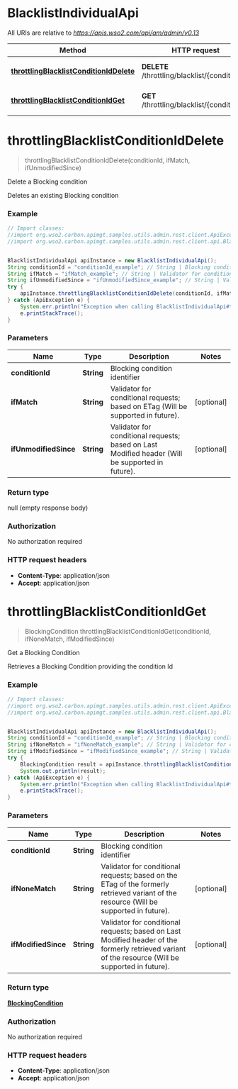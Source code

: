 # BlacklistIndividualApi

All URIs are relative to *https://apis.wso2.com/api/am/admin/v0.13*

Method | HTTP request | Description
------------- | ------------- | -------------
[**throttlingBlacklistConditionIdDelete**](BlacklistIndividualApi.md#throttlingBlacklistConditionIdDelete) | **DELETE** /throttling/blacklist/{conditionId} | Delete a Blocking condition
[**throttlingBlacklistConditionIdGet**](BlacklistIndividualApi.md#throttlingBlacklistConditionIdGet) | **GET** /throttling/blacklist/{conditionId} | Get a Blocking Condition


<a name="throttlingBlacklistConditionIdDelete"></a>
# **throttlingBlacklistConditionIdDelete**
> throttlingBlacklistConditionIdDelete(conditionId, ifMatch, ifUnmodifiedSince)

Delete a Blocking condition

Deletes an existing Blocking condition 

### Example
```java
// Import classes:
//import org.wso2.carbon.apimgt.samples.utils.admin.rest.client.ApiException;
//import org.wso2.carbon.apimgt.samples.utils.admin.rest.client.api.BlacklistIndividualApi;


BlacklistIndividualApi apiInstance = new BlacklistIndividualApi();
String conditionId = "conditionId_example"; // String | Blocking condition identifier  
String ifMatch = "ifMatch_example"; // String | Validator for conditional requests; based on ETag (Will be supported in future). 
String ifUnmodifiedSince = "ifUnmodifiedSince_example"; // String | Validator for conditional requests; based on Last Modified header (Will be supported in future). 
try {
    apiInstance.throttlingBlacklistConditionIdDelete(conditionId, ifMatch, ifUnmodifiedSince);
} catch (ApiException e) {
    System.err.println("Exception when calling BlacklistIndividualApi#throttlingBlacklistConditionIdDelete");
    e.printStackTrace();
}
```

### Parameters

Name | Type | Description  | Notes
------------- | ------------- | ------------- | -------------
 **conditionId** | **String**| Blocking condition identifier   |
 **ifMatch** | **String**| Validator for conditional requests; based on ETag (Will be supported in future).  | [optional]
 **ifUnmodifiedSince** | **String**| Validator for conditional requests; based on Last Modified header (Will be supported in future).  | [optional]

### Return type

null (empty response body)

### Authorization

No authorization required

### HTTP request headers

 - **Content-Type**: application/json
 - **Accept**: application/json

<a name="throttlingBlacklistConditionIdGet"></a>
# **throttlingBlacklistConditionIdGet**
> BlockingCondition throttlingBlacklistConditionIdGet(conditionId, ifNoneMatch, ifModifiedSince)

Get a Blocking Condition

Retrieves a Blocking Condition providing the condition Id 

### Example
```java
// Import classes:
//import org.wso2.carbon.apimgt.samples.utils.admin.rest.client.ApiException;
//import org.wso2.carbon.apimgt.samples.utils.admin.rest.client.api.BlacklistIndividualApi;


BlacklistIndividualApi apiInstance = new BlacklistIndividualApi();
String conditionId = "conditionId_example"; // String | Blocking condition identifier  
String ifNoneMatch = "ifNoneMatch_example"; // String | Validator for conditional requests; based on the ETag of the formerly retrieved variant of the resource (Will be supported in future). 
String ifModifiedSince = "ifModifiedSince_example"; // String | Validator for conditional requests; based on Last Modified header of the formerly retrieved variant of the resource (Will be supported in future). 
try {
    BlockingCondition result = apiInstance.throttlingBlacklistConditionIdGet(conditionId, ifNoneMatch, ifModifiedSince);
    System.out.println(result);
} catch (ApiException e) {
    System.err.println("Exception when calling BlacklistIndividualApi#throttlingBlacklistConditionIdGet");
    e.printStackTrace();
}
```

### Parameters

Name | Type | Description  | Notes
------------- | ------------- | ------------- | -------------
 **conditionId** | **String**| Blocking condition identifier   |
 **ifNoneMatch** | **String**| Validator for conditional requests; based on the ETag of the formerly retrieved variant of the resource (Will be supported in future).  | [optional]
 **ifModifiedSince** | **String**| Validator for conditional requests; based on Last Modified header of the formerly retrieved variant of the resource (Will be supported in future).  | [optional]

### Return type

[**BlockingCondition**](BlockingCondition.md)

### Authorization

No authorization required

### HTTP request headers

 - **Content-Type**: application/json
 - **Accept**: application/json

